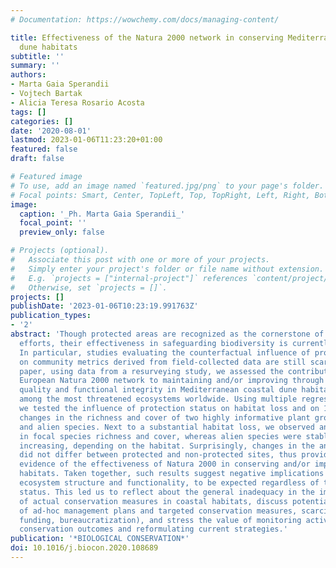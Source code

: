 ```yaml
---
# Documentation: https://wowchemy.com/docs/managing-content/

title: Effectiveness of the Natura 2000 network in conserving Mediterranean coastal
  dune habitats
subtitle: ''
summary: ''
authors:
- Marta Gaia Sperandii
- Vojtech Bartak
- Alicia Teresa Rosario Acosta
tags: []
categories: []
date: '2020-08-01'
lastmod: 2023-01-06T11:23:20+01:00
featured: false
draft: false

# Featured image
# To use, add an image named `featured.jpg/png` to your page's folder.
# Focal points: Smart, Center, TopLeft, Top, TopRight, Left, Right, BottomLeft, Bottom, BottomRight.
image:
  caption: '_Ph. Marta Gaia Sperandii_'
  focal_point: ''
  preview_only: false

# Projects (optional).
#   Associate this post with one or more of your projects.
#   Simply enter your project's folder or file name without extension.
#   E.g. `projects = ["internal-project"]` references `content/project/deep-learning/index.md`.
#   Otherwise, set `projects = []`.
projects: []
publishDate: '2023-01-06T10:23:19.991763Z'
publication_types:
- '2'
abstract: 'Though protected areas are recognized as the cornerstone of global conservation
  efforts, their effectiveness in safeguarding biodiversity is currently debated.
  In particular, studies evaluating the counterfactual influence of protection status
  on community metrics derived from field-collected data are still scarce. In this
  paper, using data from a resurveying study, we assessed the contribution of the
  European Natura 2000 network to maintaining and/or improving through time habitat
  quality and functional integrity in Mediterranean coastal dune habitats, which appear
  among the most threatened ecosystems worldwide. Using multiple regression techniques,
  we tested the influence of protection status on habitat loss and on 10-15 years
  changes in the richness and cover of two highly informative plant groups: focal
  and alien species. Next to a substantial habitat loss, we observed an overall decrease
  in focal species richness and cover, whereas alien species were stable or slightly
  increasing, depending on the habitat. Surprisingly, changes in the analyzed metrics
  did not differ between protected and non-protected sites, thus providing no substantial
  evidence of the effectiveness of Natura 2000 in conserving and/or improving dune
  habitats. Taken together, such results suggest negative implications for the whole
  ecosystem structure and functionality, to be expected regardless of the protection
  status. This led us to reflect about the general inadequacy in the implementation
  of actual conservation measures in coastal habitats, discuss potential causes (lack
  of ad-hoc management plans and targeted conservation measures, scarcity of dedicated
  funding, bureaucratization), and stress the value of monitoring activities for evaluating
  conservation outcomes and reformulating current strategies.'
publication: '*BIOLOGICAL CONSERVATION*'
doi: 10.1016/j.biocon.2020.108689
---
```


